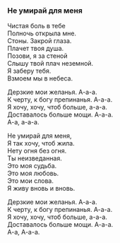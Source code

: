 ### Не умирай для меня  

Чистая боль в тебе  
Полночь открыла мне.  
Стоны. Закрой глаза.  
Плачет твоя душа.  
Позови, я за стеной  
Слышу твой плач неземной.  
Я заберу тебя.  
Взмоем мы в небеса.  

Дерзкие мои желанья. А-а-а.  
К черту, к богу препинанья. А-а-а.  
Я хочу, хочу, чтоб больше, а-а-а.  
Доставалось больше мощи. А-а-а.  
А-а, а-а-а.  

Не умирай для меня,  
Я так хочу, чтоб жила.  
Нету огня без огня.  
Ты неизведанная.  
Это моя судьба.   
Это моя любовь.  
Это мои слова.  
Я живу вновь и вновь.  

Дерзкие мои желанья. А-а-а.  
К черту, к богу препинанья. А-а-а.  
Я хочу, хочу, чтоб больше, а-а-а.  
Доставалось больше мощи. А-а-а.  
А-а, А-а-а.  
